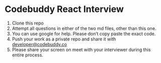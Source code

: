 # Codebuddy React Interview

1. Clone this repo
2. Attempt all questions in either of the two md files, other than this one.
3. You can use google for help. Please don’t copy paste the exact code.
4. Push your work as a private repo and share it with developer@codebuddy.co
5. Please share your screen on meet with your interviewer during this entire process.
